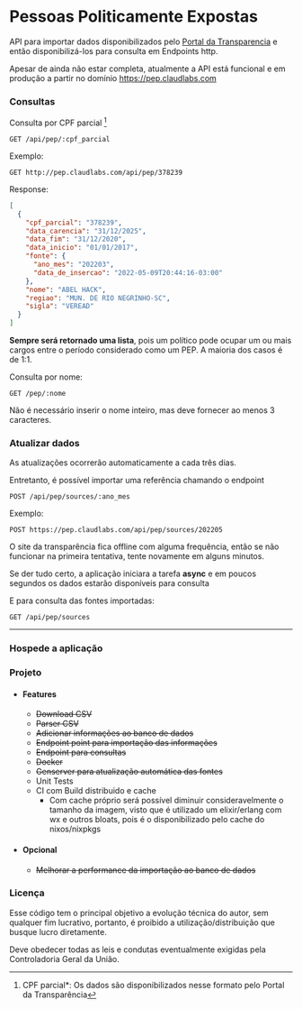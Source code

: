 # Pessoas Politicamente Expostas

API para importar dados disponibilizados pelo [Portal da Transparencia](https://www.portaltransparencia.gov.br/download-de-dados/pep) e então disponibilizá-los para consulta em Endpoints http.

Apesar de ainda não estar completa, atualmente a API está funcional e em produção a partir no domínio https://pep.claudlabs.com
### Consultas
Consulta por CPF parcial [^1]
```http
GET /api/pep/:cpf_parcial
```
Exemplo:
```http
GET http://pep.claudlabs.com/api/pep/378239
```
Response:
```json
[
  {
    "cpf_parcial": "378239",
    "data_carencia": "31/12/2025",
    "data_fim": "31/12/2020",
    "data_inicio": "01/01/2017",
    "fonte": {
      "ano_mes": "202203",
      "data_de_insercao": "2022-05-09T20:44:16-03:00"
    },
    "nome": "ABEL HACK",
    "regiao": "MUN. DE RIO NEGRINHO-SC",
    "sigla": "VEREAD"
  }
]
```
**Sempre será retornado uma lista**, pois um político pode ocupar um ou mais cargos entre o período considerado como um PEP. A maioria dos casos é de 1:1.

Consulta por nome:
```HTTP
GET /pep/:nome
```
Não é necessário inserir o nome inteiro, mas deve fornecer ao menos 3 caracteres.

### Atualizar dados

As atualizações ocorrerão automaticamente a cada três dias.

Entretanto, é possível importar uma referência chamando o endpoint

```http
POST /api/pep/sources/:ano_mes
```

Exemplo:
```http
POST https://pep.claudlabs.com/api/pep/sources/202205
```

O site da transparência fica offline com alguma frequência, então se não funcionar na primeira tentativa, tente novamente em alguns minutos.

Se der tudo certo, a aplicação iniciara a tarefa **async** e em poucos segundos os dados estarão disponíveis para consulta

E para consulta das fontes importadas:
```http
GET /api/pep/sources
```
--- 
[^1]: CPF parcial*: Os dados são disponibilizados nesse formato pelo Portal da Transparência

### Hospede a aplicação

### Projeto

- #### Features
	- ~~Download CSV~~
	- ~~Parser CSV~~
	- ~~Adicionar informações ao banco de dados~~
	- ~~Endpoint point para importação das informações~~
	- ~~Endpoint para consultas~~
	- ~~Docker~~
	- ~~Genserver para atualização automática das fontes~~
	- Unit Tests
	- CI com Build distribuido e cache
	  - Com cache próprio será possível diminuir consideravelmente o tamanho da imagem, visto que é utilizado um elixir/erlang com wx e outros bloats, pois é o disponibilizado pelo cache do nixos/nixpkgs


- #### Opcional
	- ~~Melhorar a performance da importação ao banco de dados~~

### Licença

Esse código tem o principal objetivo a evolução técnica do autor, sem qualquer fim lucrativo, portanto, é proibido a utilização/distribuição que busque lucro diretamente.

Deve obedecer todas as leis e condutas eventualmente exigidas pela Controladoria Geral da União.

